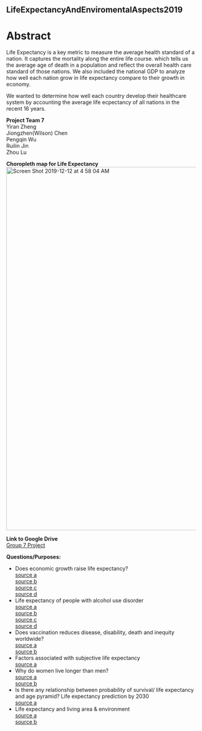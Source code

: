 ## LifeExpectancyAndEnviromentalAspects2019

# Abstract
Life Expectancy is a key metric to measure the average health standard of a nation. It captures the mortality along the entire life course. which tells us the average age of death in a population and reflect the overall health care standard of those nations. We also included the national GDP to analyze how well each nation grow in life expectancy compare to their growth in economy. 

We wanted to determine how well each country develop their healthcare system by accounting the average life ecpectancy of all nations in the recent 16 years. 

**Project Team 7**  
Yiran Zheng  
Jiongzhen(Wilson) Chen   
Pengqin Wu  
Ruilin Jin  
Zhou Lu  

**Choropleth map for Life Expectancy** 
<img width="967" alt="Screen Shot 2019-12-12 at 4 58 04 AM" src="https://user-images.githubusercontent.com/35613376/70703663-8c270780-1c9e-11ea-8458-de5e3b3da7bb.png">


**Link to Google Drive**  
[Group 7 Project](https://drive.google.com/drive/folders/1xMfaY1lYxQozEtN0HKXZ4Qd1wPUbpn3Q)

**Questions/Purposes:**  
- Does economic growth raise life expectancy?  
[source a](https://www.gapminder.org/answers/how-does-income-relate-to-life-expectancy/)  
[source b](https://www.weforum.org/agenda/2016/10/the-relationship-between-gdp-and-life-expectancy-isnt-as-simple-as-you-might-think)  
[source c](https://ourworldindata.org/grapher/life-expectancy-vs-gdp-per-capita)  
[source d](https://blog.euromonitor.com/economic-growth-and-life-expectancy-do-wealthier-countries-live-longer/)  
- Life expectancy of people with alcohol use disorder  
[source a](https://en.wikipedia.org/wiki/Impact_of_alcohol_on_aging)  
[source b](https://www.inverse.com/article/43630-is-drinking-bad-for-you-alcohol-life-expectancy)  
[source c](https://www.reuters.com/article/us-health-alcohol/even-one-drink-a-day-linked-to-lower-life-expectancy-idUSKBN1I42H6)  
[source d](https://www.cnn.com/2018/04/13/health/too-much-alcohol-drinking-limits-shorter-life-expectancy/index.html)  
- Does vaccination reduces disease, disability, death and inequity worldwide?  
[source a](https://www.cdc.gov/vaccines/vac-gen/whatifstop.htm)  
[source b](https://www.who.int/bulletin/volumes/86/2/07-040089.pdf)
- Factors associated with subjective life expectancy  
[source a](https://www.health.ny.gov/prevention/immunization/lifespan_immunization.htm)
- Why do women live longer than men?  
[source a](https://theconversation.com/health-check-why-do-women-live-longer-than-men-117750)  
[source b](https://theconversation.com/how-long-can-humans-live-113944)
- Is there any relationship between probability of survival/ life expectancy and age pyramid?
Life expectancy prediction by 2030  
[source a](https://www.sciencedaily.com/releases/2017/02/170221222528.htm)
- Life expectancy and living area & environment  
[source a](https://www.eurekalert.org/pub_releases/2018-01/nruh-hdl013018.php)  
[source b](https://www.sciencenews.org/article/air-pollution-shaving-year-our-average-life-expectancy)
